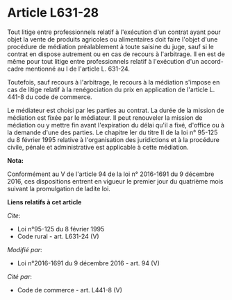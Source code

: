 # Article L631-28

Tout litige entre professionnels relatif à l'exécution d'un contrat ayant pour objet la vente de produits agricoles ou
alimentaires doit faire l'objet d'une procédure de médiation préalablement à toute saisine du juge, sauf si le contrat en
dispose autrement ou en cas de recours à l'arbitrage. Il en est de même pour tout litige entre professionnels relatif à
l'exécution d'un accord-cadre mentionné au I de l'article L. 631-24.

Toutefois, sauf recours à l'arbitrage, le recours à la médiation s'impose en cas de litige relatif à la renégociation du prix
en application de l'article L. 441-8 du code de commerce. 

Le médiateur est choisi par les parties au contrat. La durée de la mission de médiation est fixée par le médiateur. Il peut
renouveler la mission de médiation ou y mettre fin avant l'expiration du délai qu'il a fixé, d'office ou à la demande d'une
des parties. Le chapitre Ier du titre II de la loi n° 95-125 du 8 février 1995 relative à l'organisation des juridictions et
à la procédure civile, pénale et administrative est applicable à cette médiation.

**Nota:**

Conformément au V de l'article 94 de la loi n° 2016-1691 du 9 décembre 2016, ces dispositions entrent en vigueur le premier
jour du quatrième mois suivant la promulgation de ladite loi.

**Liens relatifs à cet article**

_Cite_:

  - Loi n°95-125 du 8 février 1995
  - Code rural - art. L631-24 (V)

_Modifié par_:

  - Loi n°2016-1691 du 9 décembre 2016 - art. 94 (V)

_Cité par_:

  - Code de commerce - art. L441-8 (V)
